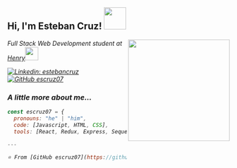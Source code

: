 <h2> Hi, I'm Esteban Cruz! <img src="https://media.giphy.com/media/ehC4SqtNcEeLAiu66w/giphy.gif" width="50"></h2>
<img align='right' src="https://media.giphy.com/media/ZbNJojSbuJvIIVGl2t/giphy.gif" width="230">
<p><em>Full Stack Web Development student at <a href="https://www.soyhenry.com/">Henry</a><img src="https://media.giphy.com/media/fYSnHlufseco8Fh93Z/giphy.gif" width="30">

[![Linkedin: estebancruz](https://img.shields.io/badge/-estebancruz-blue?style=flat-square&logo=Linkedin&logoColor=white&link=https://www.linkedin.com/in/esteban-cruz-lanchero/)](https://www.linkedin.com/in/esteban-cruz-lanchero/)
[![GitHub escruz07](https://img.shields.io/github/followers/escruz07?label=follow&style=social)](https://github.com/escruz07)


###  A little more about me...  

```javascript
const escruz07 = {
  pronouns: "he" | "him",
  code: [Javascript, HTML, CSS],
  tools: [React, Redux, Express, Sequelize, NodeJS, PostgresSQL, Git, Github],
  
---

⭐️ From [GitHub escruz07](https://github.com/escruz07)
